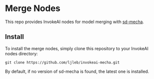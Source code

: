 # Merge Nodes

This repo provides InvokeAI nodes for model merging with [sd-mecha](https://github.com/ljleb/sd-mecha).

## Install

To install the merge nodes, simply clone this repository to your InvokeAI nodes directory:

```commandline
git clone https://github.com/ljleb/invokeai-mecha.git
```

By default, if no version of sd-mecha is found, the latest one is installed.